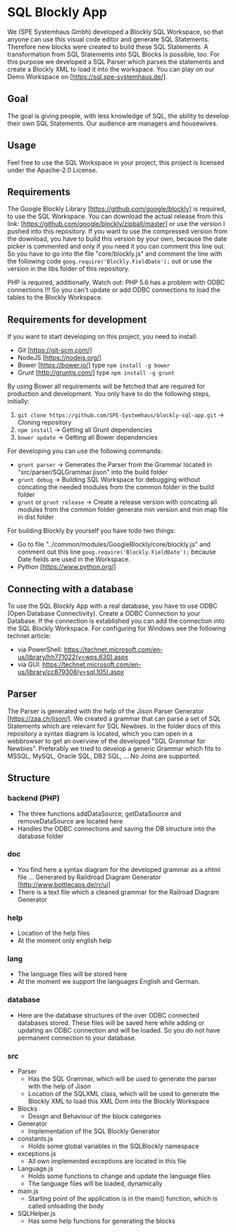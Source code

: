 # SQL Blockly App
We (SPE Systemhaus Gmbh) developed a Blockly SQL Workspace, so that anyone can use this visual code editor and generate SQL Statements. Therefore new blocks were created to build these SQL Statements. A transformation from SQL Statements into SQL Blocks is possible, too. For this purpose we developed a SQL Parser which parses the statements and create a Blockly XML to load it into the workspace. You can play on our Demo Workspace on [https://sql.spe-systemhaus.de/].

## Goal
The goal is giving people, with less knowledge of SQL, the ability to develop their own SQL Statements. Our audience are managers and housewives.

## Usage 
Feel free to use the SQL Workspace in your project, this project is licensed under the Apache-2.0 License.

## Requirements
The Google Blockly Library [https://github.com/google/blockly] is required, to use the SQL Workspace. You can download the actual release from this link: [https://github.com/google/blockly/zipball/master] or use the version I pushed into this repository. If you want to use the compressed version from the download, you have to build this version by your own, because the date picker is commented and only if you need it you can comment this line out. So you have to go into the file "core/blockly.js" and comment the line with the following code `goog.require('Blockly.FieldDate');` out or use the version in the libs folder of this repository. 

PHP is required, additionally. Watch out: PHP 5.6 has a problem with ODBC connections !!! So you can't update or add ODBC connections to load the tables to the Blockly Workspace. 

## Requirements for development
If you want to start developing on this project, you need to install:
* Git [https://git-scm.com/]
* NodeJS [https://nodejs.org/]
* Bower [https://bower.io/] type `npm install -g bower`
* Grunt [http://gruntjs.com/] type `npm install -g grunt`

By using Bower all requirements will be fetched that are required for production and development. You only have to do the following steps, initially:
1. `git clone https://github.com/SPE-Systemhaus/blockly-sql-app.git` -> Cloning repository
2. `npm install` -> Getting all Grunt dependencies
3. `bower update` -> Getting all Bower dependencies

For developing you can use the following commands:
* `grunt parser` -> Generates the Parser from the Grammar located in "src/parser/SQLGrammar.jison" into the build folder
* `grunt debug` -> Building SQL Workspace for debugging without concating the needed modules from the common folder in the build folder
* `grunt` or `grunt release` -> Create a release version with concating all modules from the common folder generate min version and min map file in dist folder

For building Blockly by yourself you have todo two things:
* Go to file "../common/modules/GoogleBlockly/core/blockly.js" and comment out this line `goog.require('Blockly.FieldDate');` because Date fields are used in the Workspace.
* Python [https://www.python.org/]

## Connecting with a database
To use the SQL Blockly App with a real database, you have to use ODBC (Open Database Connectivity). Create a ODBC Connection to your Database. If the connection is established you can add the connection into the SQL Blockly Workspace. For configuring for Windows see the following technet article: 
* via PowerShell: https://technet.microsoft.com/en-us/library/hh771022(v=wps.630).aspx
* via GUI: https://technet.microsoft.com/en-us/library/cc879308(v=sql.105).aspx

## Parser
The Parser is generated with the help of the Jison Parser Generator [https://zaa.ch/jison/]. We created a grammar that can parse a set of SQL Statements which are relevant for SQL Newbies. In the folder docs of this repository a syntax diagram is located, which you can open in a webbrowser to get an overview of the developed "SQL Grammar for Newbies". Preferably we tried to develop a generic Grammar which fits to MSSQL, MySQL, Oracle SQL, DB2 SQL, ... No Joins are supported.

## Structure

### backend (PHP)
* The three functions addDataSource, getDataSource and removeDataSource are located here
* Handles the ODBC connections and saving the DB structure into the database folder

### doc
* You find here a syntax diagram for the developed grammar as a xhtml file ... Generated by Raildroad Diagram Generator [http://www.bottlecaps.de/rr/ui]
* There is a text file which a cleaned grammar for the Railroad Diagram Generator

### help
* Location of the help files
* At the moment only english help

### lang
* The language files will be stored here 
* At the moment we support the languages English and German.

### database
* Here are the database structures of the over ODBC connected databases stored. These files will be saved here while adding or updating an ODBC connection and will be loaded. So you do not have permanent connection to your database.

### src
* Parser
    * Has the SQL Grammar, which will be used to generate the parser with the help of Jison
    * Location of the SQLXML class, which will be used to generate the Blockly XML to load this XML Dom into the Blockly Workspace
* Blocks
    * Design and Behaviour of the block categories
* Generator
    * Implementation of the SQL Blockly Generator
* constants.js
    * Holds some global variables in the SQLBlockly namespace
* exceptions.js
    * All own implemented exceptions are located in this file
* Language.js
    * Holds some functions to change and update the language files
    * The language files will be loaded, dynamically
* main.js
    * Starting point of the application is in the main() function, which is called onloading the body
* SQLHelper.js
    * Has some help functions for generating the blocks